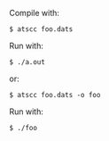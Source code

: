 Compile with:

    $ atscc foo.dats

Run with:

    $ ./a.out

or:

    $ atscc foo.dats -o foo

Run with:

    $ ./foo
